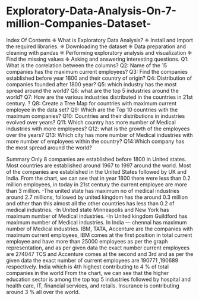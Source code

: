 # Exploratory-Data-Analysis-On-7-million-Companies-Dataset-


Index Of Contents
❈ What is Exploratory Data Analysis?
❈ Install and Import the required libraries.
❈ Downloading the dataset
❈ Data preparation and cleaning with pandas
❈ Performing exploratory analysis and visualization
❈ Find the missing values
❈ Asking and answering interesting questions.
 Q1: What is the correlation between the columns?
 Q2: Name of the 15 companies has the maximum current employees?
 Q3: Find the companies established before year 1800 and their country of origin?
 Q4: Distribution of companies founded after 1800 year?
 Q5: which industry has the most spread around the world?
 Q6: what are the top 5 industries around the world?
 Q7: How are the various industries distributed in the countries in 21st century. ?
 Q8: Create a Tree Map for countries with maximum current employee in the data set?
 Q9: Which are the Top 10 countries with the maximum companies?
 Q10: Countries and their distributions in industries evolved over years?
 Q11: Which country has more number of Medical industries with more employees?
 Q12: what is the growth of the employees over the years?
 Q13: Which city has more number of Medical industries with more number of employees within the country?
 Q14:Which company has the most spread around the world?

Summary
Only 8 companies are established before 1800 in United states.
Most countries are established around 1967 to 1997 around the world.
Most of the companies are established in the United States followed by UK and India.
From the chart, we can see that in year 1800 there were less than 0.2 million employees, in today in 21st century the current employee are more than 3 million. -The united state has maximum no of medical industries around 2.7 millions, followed by united kingdom has the around 0.3 million and other than this almost all the other countries has less than 0.2 of medical industries. -In United state Minneapolis and New York has maximum number of Medical industries. -In United kingdom Guildford has maximum number of Medical industries.
In India — chennai has maximum number of Medical industries.
IBM, TATA, Accenture are the companies with maximum current employees, IBM comes at the first position in total current employee and have more than 25000 employees as per the graph representation, and as per given data the exact number current employees are 274047 TCS and Accenture comes at the second and 3rd and as per the given data the exact number of current employees are 190771 ,190689 respectively.
India which is 4th highest contributing to 4 % of total companies in the world
From the chart, we can see that the higher education sector is among the top top 5 industries followed by hospital and health care, IT, financial services, and retails.
Insurance is contributing around 3 % all over the world.
